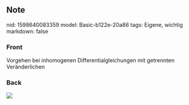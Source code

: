 ## Note
nid: 1598640083359
model: Basic-b122e-20a86
tags: Eigene, wichtig
markdown: false

### Front
Vorgehen bei inhomogenen Differentialgleichungen mit getrennten Veränderlichen

### Back
<img src="paste-94bfb17425b1da914654da4a16ce126f2b8b756d.jpg">
